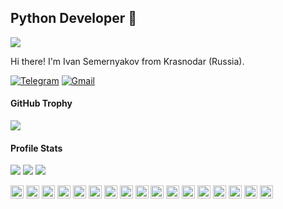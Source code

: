 ## Python Developer 👋

![](https://komarev.com/ghpvc/?username=semernaykov)

Hi there! I'm Ivan Semernyakov from Krasnodar (Russia).

[![Telegram](https://img.shields.io/badge/Telegram-2CA5E0?style=flat&logo=telegram&logoColor=white)](https://t.me/semernyakov) [![Gmail](https://img.shields.io/badge/Gmail-D14836?style=flat&logo=gmail&logoColor=white)](mailto:beatuminflow@gmail.com)

#### GitHub Trophy

![](https://github-profile-trophy.vercel.app/?username=semernyakov&column=5&margin-w=15&margin-h=15&o-frame=true&rank=SECRET,SSS,SS,S,AAA,AA,A,B)

#### Profile Stats

![](https://github-profile-summary-cards.vercel.app/api/cards/profile-details?username=semernyakov&theme=nord_bright)
![](https://github-profile-summary-cards.vercel.app/api/cards/repos-per-language?username=semernyakov&theme=nord_bright)
![](https://github-profile-summary-cards.vercel.app/api/cards/stats?username=semernyakov&theme=nord_bright)

<a href="https://www.python.org/" title="Python"><img src="https://github.com/get-icon/geticon/raw/master/icons/python.svg" alt="Python" width="21px" height="21px"></a><!--
<a href="https://pandas.pydata.org/" title="pandas"><img src="https://github.com/get-icon/geticon/raw/master/icons/pandas-icon.svg" alt="pandas" width="21px" height="21px"></a>
<a href="https://numpy.org/" title="NumPy"><img src="https://github.com/get-icon/geticon/raw/master/icons/numpy-icon.svg" alt="NumPy" width="21px" height="21px"></a>
--> <a href="https://www.docker.com/" title="docker"><img src="https://github.com/get-icon/geticon/raw/master/icons/docker-icon.svg" alt="docker" width="21px" height="21px"></a>
<a href="https://graphql.org/" title="GraphQL"><img src="https://github.com/get-icon/geticon/raw/master/icons/graphql.svg" alt="GraphQL" width="21px" height="21px"></a>
<a href="https://swagger.io/" title="Swagger"><img src="https://github.com/get-icon/geticon/raw/master/icons/swagger.svg" alt="Swagger" width="21px" height="21px"></a>
<a href="https://git-scm.com/" title="Git"><img src="https://github.com/get-icon/geticon/raw/master/icons/git-icon.svg" alt="Git" width="21px" height="21px"></a>
<a href="https://www.gnu.org/software/bash/" title="Bash"><img src="https://github.com/get-icon/geticon/raw/master/icons/bash.svg" alt="Bash" width="21px" height="21px"></a>
<a href="https://www.mongodb.org/" title="MongoDB"><img src="https://github.com/get-icon/geticon/raw/master/icons/mongodb-icon.svg" alt="MongoDB" width="21px" height="21px"></a>
<a href="https://www.postgresql.org/" title="PostgreSQL"><img src="https://github.com/get-icon/geticon/raw/master/icons/postgresql.svg" alt="PostgreSQL" width="21px" height="21px"></a>
<a href="https://redis.io/" title="Redis"><img src="https://raw.githubusercontent.com/get-icon/geticon/master/icons/redis.svg" alt="Redis" width="21px" height="21px"></a>
<a href="https://www.w3.org/TR/html5/" title="HTML5"><img src="https://github.com/get-icon/geticon/raw/master/icons/html-5.svg" alt="HTML5" width="21px" height="21px"></a>
<a href="https://www.w3.org/TR/CSS/" title="CSS3"><img src="https://github.com/get-icon/geticon/raw/master/icons/css-3.svg" alt="CSS3" width="21px" height="21px"></a>
<a href="https://sass-lang.com/" title="Sass"><img src="https://github.com/get-icon/geticon/raw/master/icons/sass.svg" alt="Sass" width="21px" height="21px"></a>
<a href="https://getbootstrap.com/" title="Bootstrap"><img src="https://github.com/get-icon/geticon/raw/master/icons/bootstrap.svg" alt="Bootstrap" width="21px" height="21px"></a>
<a href="https://code.visualstudio.com/" title="Visual Studio Code"><img src="https://github.com/get-icon/geticon/raw/master/icons/visual-studio-code.svg" alt="Visual Studio Code" width="21px" height="21px"></a>
<a href="https://www.atlassian.com/" title="Atlassian"><img src="https://github.com/get-icon/geticon/raw/master/icons/atlassian.svg" alt="Atlassian" width="21px" height="21px"></a>
<a href="https://bitbucket.org/" title="Bitbucket"><img src="https://github.com/get-icon/geticon/raw/master/icons/bitbucket.svg" alt="Bitbucket" width="21px" height="21px"></a>
<a href="https://www.jetbrains.com/youtrack/" title="YouTrack"><img src="https://github.com/get-icon/geticon/raw/master/icons/youtrack.svg" alt="YouTrack" width="21px" height="21px"></a>


<!--
- 🔭 I’m currently working on ...
- 🌱 I’m currently learning ...
- 👯 I’m looking to collaborate on ...
- 🤔 I’m looking for help with ...
- 💬 Ask me about ...
- 📫 How to reach me: ...
- 😄 Pronouns: ...
- ⚡ Fun fact: ...
-->
